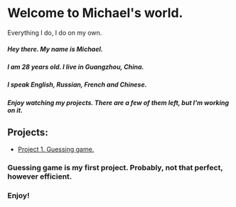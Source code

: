 # Welcome to Michael's world.
Everything I do, I do on my own.

##### Hey there. My name is Michael.
##### I am 28 years old. I live in Guangzhou, China.
##### I speak English, Russian, French and Chinese.
##### Enjoy watching my projects. There are a few of them left, but I'm working on it.

## Projects:

* [Project 1. Guessing game.](https://github.com/micaelofficial/michaels_mind/blob/main/final_task/m_game.py)

### Guessing game is my first project. Probably, not that perfect, however efficient.
### Enjoy!